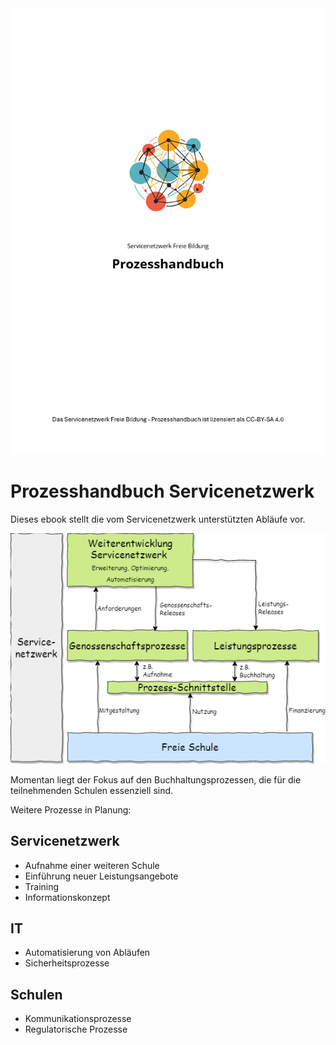 <img class="replacement-image" src="it/assets/titel.png"/>

# Prozesshandbuch Servicenetzwerk

Dieses ebook stellt die vom Servicenetzwerk unterstützten Abläufe vor. 

![Gliederung der Services](gliederung.png)

Momentan liegt der Fokus auf den Buchhaltungsprozessen, die für die teilnehmenden Schulen essenziell sind.

Weitere Prozesse in Planung:

## Servicenetzwerk
* Aufnahme einer weiteren Schule
* Einführung neuer Leistungsangebote
* Training
* Informationskonzept

## IT
* Automatisierung von Abläufen
* Sicherheitsprozesse

## Schulen
* Kommunikationsprozesse
* Regulatorische Prozesse


